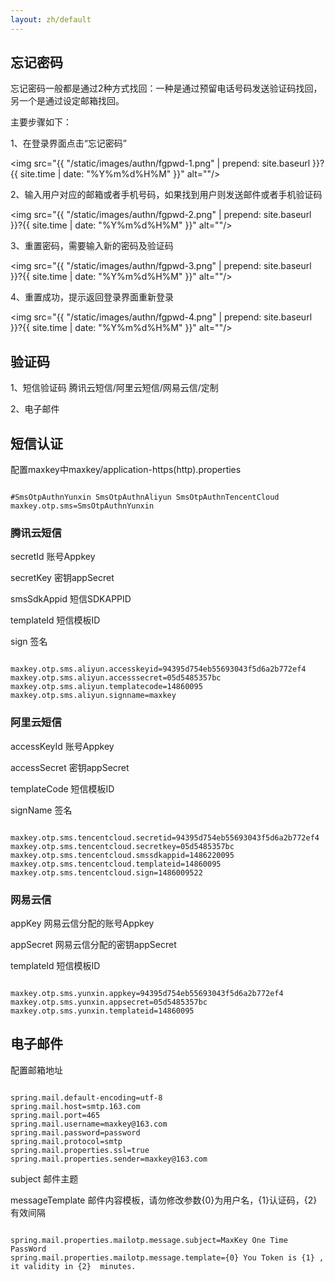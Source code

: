 ```yaml
---
layout: zh/default
---
```

<h2>忘记密码</h2>

忘记密码一般都是通过2种方式找回：一种是通过预留电话号码发送验证码找回，另一个是通过设定邮箱找回。

主要步骤如下：

1、在登录界面点击“忘记密码”

<img src="{{ "/static/images/authn/fgpwd-1.png" | prepend: site.baseurl }}?{{ site.time | date: "%Y%m%d%H%M" }}"  alt=""/>

2、输入用户对应的邮箱或者手机号码，如果找到用户则发送邮件或者手机验证码

<img src="{{ "/static/images/authn/fgpwd-2.png" | prepend: site.baseurl }}?{{ site.time | date: "%Y%m%d%H%M" }}"  alt=""/>

3、重置密码，需要输入新的密码及验证码

<img src="{{ "/static/images/authn/fgpwd-3.png" | prepend: site.baseurl }}?{{ site.time | date: "%Y%m%d%H%M" }}"  alt=""/>

4、重置成功，提示返回登录界面重新登录

<img src="{{ "/static/images/authn/fgpwd-4.png" | prepend: site.baseurl }}?{{ site.time | date: "%Y%m%d%H%M" }}"  alt=""/>

<h2>验证码</h2>

1、短信验证码  腾讯云短信/阿里云短信/网易云信/定制

2、电子邮件 


<h2>短信认证</h2>

配置maxkey中maxkey/application-https(http).properties

<pre><code class="ini hljs">
#SmsOtpAuthnYunxin SmsOtpAuthnAliyun SmsOtpAuthnTencentCloud
maxkey.otp.sms=SmsOtpAuthnYunxin
</code></pre>

<h3>腾讯云短信</h3>
secretId 账号Appkey

secretKey 密钥appSecret

smsSdkAppid 短信SDKAPPID

templateId 短信模板ID

sign 签名

<pre><code class="ini hljs">
maxkey.otp.sms.aliyun.accesskeyid=94395d754eb55693043f5d6a2b772ef4
maxkey.otp.sms.aliyun.accesssecret=05d5485357bc
maxkey.otp.sms.aliyun.templatecode=14860095
maxkey.otp.sms.aliyun.signname=maxkey
</code></pre>

<h3>阿里云短信</h3>

accessKeyId 账号Appkey

accessSecret 密钥appSecret

templateCode 短信模板ID

signName 签名

<pre><code class="ini hljs">
maxkey.otp.sms.tencentcloud.secretid=94395d754eb55693043f5d6a2b772ef4
maxkey.otp.sms.tencentcloud.secretkey=05d5485357bc
maxkey.otp.sms.tencentcloud.smssdkappid=1486220095
maxkey.otp.sms.tencentcloud.templateid=14860095
maxkey.otp.sms.tencentcloud.sign=1486009522
</code></pre>

<h3>网易云信</h3>

appKey 网易云信分配的账号Appkey

appSecret 网易云信分配的密钥appSecret

templateId 短信模板ID

<pre><code class="ini hljs">
maxkey.otp.sms.yunxin.appkey=94395d754eb55693043f5d6a2b772ef4
maxkey.otp.sms.yunxin.appsecret=05d5485357bc
maxkey.otp.sms.yunxin.templateid=14860095
</code></pre>

<h2>电子邮件</h2>

配置邮箱地址

<pre><code class="ini hljs">
spring.mail.default-encoding=utf-8
spring.mail.host=smtp.163.com
spring.mail.port=465
spring.mail.username=maxkey@163.com
spring.mail.password=password
spring.mail.protocol=smtp
spring.mail.properties.ssl=true
spring.mail.properties.sender=maxkey@163.com
</code></pre>


subject 邮件主题

messageTemplate 邮件内容模板，请勿修改参数{0}为用户名，{1}认证码，{2}有效间隔

<pre><code class="ini hljs">
spring.mail.properties.mailotp.message.subject=MaxKey One Time PassWord
spring.mail.properties.mailotp.message.template={0} You Token is {1} , it validity in {2}  minutes.
</code></pre>